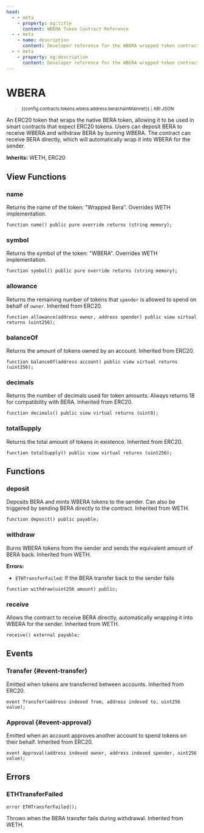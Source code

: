 ```yaml
---
head:
  - - meta
    - property: og:title
      content: WBERA Token Contract Reference
  - - meta
    - name: description
      content: Developer reference for the WBERA wrapped token contract
  - - meta
    - property: og:description
      content: Developer reference for the WBERA wrapped token contract
---
```


<script setup>
  import config from '@berachain/config/constants.json';
</script>

# WBERA

> <small><a target="_blank" :href="config.websites.berascan.url + 'address/' + config.contracts.tokens.wbera.address.berachainMainnet">{{config.contracts.tokens.wbera.address.berachainMainnet}}</a><span v-if="config.contracts.tokens.wbera.abi && config.contracts.tokens.wbera.abi.length > 0">&nbsp;|&nbsp;<a target="_blank" :href="config.contracts.tokens.wbera.abi">ABI JSON</a></span></small>

An ERC20 token that wraps the native BERA token, allowing it to be used in smart contracts that expect ERC20 tokens. Users can deposit BERA to receive WBERA and withdraw BERA by burning WBERA. The contract can receive BERA directly, which will automatically wrap it into WBERA for the sender.

**Inherits:**
WETH, ERC20

## View Functions

### name

Returns the name of the token: "Wrapped Bera". Overrides WETH implementation.

```solidity
function name() public pure override returns (string memory);
```

### symbol

Returns the symbol of the token: "WBERA". Overrides WETH implementation.

```solidity
function symbol() public pure override returns (string memory);
```

### allowance

Returns the remaining number of tokens that `spender` is allowed to spend on behalf of `owner`. Inherited from ERC20.

```solidity
function allowance(address owner, address spender) public view virtual returns (uint256);
```

### balanceOf

Returns the amount of tokens owned by an account. Inherited from ERC20.

```solidity
function balanceOf(address account) public view virtual returns (uint256);
```

### decimals

Returns the number of decimals used for token amounts. Always returns 18 for compatibility with BERA. Inherited from ERC20.

```solidity
function decimals() public view virtual returns (uint8);
```

### totalSupply

Returns the total amount of tokens in existence. Inherited from ERC20.

```solidity
function totalSupply() public view virtual returns (uint256);
```

## Functions

### deposit

Deposits BERA and mints WBERA tokens to the sender. Can also be triggered by sending BERA directly to the contract. Inherited from WETH.

```solidity
function deposit() public payable;
```

### withdraw

Burns WBERA tokens from the sender and sends the equivalent amount of BERA back. Inherited from WETH.

**Errors:**

- `ETHTransferFailed`: If the BERA transfer back to the sender fails

```solidity
function withdraw(uint256 amount) public;
```

### receive

Allows the contract to receive BERA directly, automatically wrapping it into WBERA for the sender. Inherited from WETH.

```solidity
receive() external payable;
```

## Events

### Transfer {#event-transfer}

Emitted when tokens are transferred between accounts. Inherited from ERC20.

```solidity
event Transfer(address indexed from, address indexed to, uint256 value);
```

### Approval {#event-approval}

Emitted when an account approves another account to spend tokens on their behalf. Inherited from ERC20.

```solidity
event Approval(address indexed owner, address indexed spender, uint256 value);
```

## Errors

### ETHTransferFailed

```solidity
error ETHTransferFailed();
```

Thrown when the BERA transfer fails during withdrawal. Inherited from WETH.
